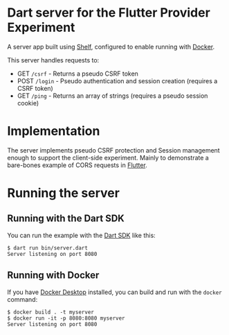 # Dart server for the Flutter Provider Experiment

A server app built using [Shelf](https://pub.dev/packages/shelf),
configured to enable running with [Docker](https://www.docker.com/).

This server handles requests to:
- GET `/csrf` - Returns a pseudo CSRF token
- POST `/login` - Pseudo authentication and session creation (requires a CSRF token)
- GET `/ping` - Returns an array of strings (requires a pseudo session cookie)

# Implementation

The server implements pseudo CSRF protection and Session management enough to support the client-side experiment.
Mainly to demonstrate a bare-bones example of CORS requests in [Flutter](https://flutter.dev/).

# Running the server

## Running with the Dart SDK

You can run the example with the [Dart SDK](https://dart.dev/get-dart)
like this:

```
$ dart run bin/server.dart
Server listening on port 8080
```

## Running with Docker

If you have [Docker Desktop](https://www.docker.com/get-started) installed, you
can build and run with the `docker` command:

```
$ docker build . -t myserver
$ docker run -it -p 8080:8080 myserver
Server listening on port 8080
```

